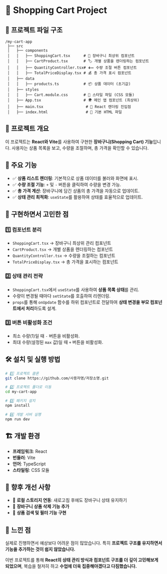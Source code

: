 # 🛒 Shopping Cart Project

## 📂 프로젝트 파일 구조
```
/my-cart-app
 ├── src
 │   ├── components
 │   │   ├── ShoppingCart.tsx      # 🛒 장바구니 최상위 컴포넌트
 │   │   ├── CartProduct.tsx       # 🏷 개별 상품을 렌더링하는 컴포넌트
 │   │   ├── QuantityController.tsx# ➕➖ 수량 조절 버튼 컴포넌트
 │   │   ├── TotalPriceDisplay.tsx # 💰 총 가격 표시 컴포넌트
 │   ├── data
 │   │   ├── products.ts           # 📦 상품 데이터 (초기값)
 │   ├── styles
 │   │   ├── Cart.module.css       # 🎨 스타일 파일 (CSS 모듈)
 │   ├── App.tsx                   # 🌍 메인 앱 컴포넌트 (최상위)
 │   ├── main.tsx                   # 🚀 React 렌더링 진입점
 │   ├── index.html                 # 📄 기본 HTML 파일
```

## 📌 프로젝트 개요
이 프로젝트는 **React와 Vite**를 사용하여 구현한 **장바구니(Shopping Cart) 기능**입니다. 사용자는 상품 목록을 보고, 수량을 조절하며, 총 가격을 확인할 수 있습니다.

## 🚀 주요 기능
- ✅ **상품 리스트 렌더링**: 기본적으로 상품 데이터를 불러와 화면에 표시.
- ✅ **수량 조절 기능**: `+` 및 `-` 버튼을 클릭하여 수량을 변경 가능.
- ✅ **총 가격 계산**: 장바구니에 담긴 상품의 총 가격을 자동으로 업데이트.
- ✅ **상태 관리 최적화**: `useState`를 활용하여 상태를 효율적으로 업데이트.

## 🤔 구현하면서 고민한 점
### 1️⃣ **컴포넌트 분리**
- `ShoppingCart.tsx` → 장바구니 최상위 관리 컴포넌트
- `CartProduct.tsx` → 개별 상품을 렌더링하는 컴포넌트
- `QuantityController.tsx` → 수량을 조절하는 컴포넌트
- `TotalPriceDisplay.tsx` → 총 가격을 표시하는 컴포넌트

### 2️⃣ **상태 관리 전략**
- `ShoppingCart.tsx`에서 `useState`를 사용하여 **상품 목록 상태**를 관리.
- 수량이 변경될 때마다 `setState`를 호출하여 리렌더링.
- `props`를 통해 `onUpdate` 함수를 하위 컴포넌트로 전달하여 **상태 변경을 부모 컴포넌트에서 처리**하도록 설계.

### 3️⃣ **버튼 비활성화 조건**
- 최소 수량(1)일 때 `-` 버튼을 비활성화.
- 최대 수량(설정된 `max` 값)일 때 `+` 버튼을 비활성화.

## 🛠️ 설치 및 실행 방법
```sh
# 1️⃣ 프로젝트 클론
git clone https://github.com/사용자명/저장소명.git

# 2️⃣ 프로젝트 폴더로 이동
cd my-cart-app

# 3️⃣ 패키지 설치
npm install

# 4️⃣ 개발 서버 실행
npm run dev
```

## 🏗️ 개발 환경
- **프레임워크**: React
- **번들러**: Vite
- **언어**: TypeScript
- **스타일링**: CSS 모듈

## 📌 향후 개선 사항
- 🔹 **로컬 스토리지 연동**: 새로고침 후에도 장바구니 상태 유지하기
- 🔹 **장바구니 상품 삭제 기능 추가**
- 🔹 **상품 검색 및 필터 기능 구현**

## 📩 느낀 점
실제로 진행하면서 예상보다 어려운 점이 많았습니다. 특히 **프로젝트 구조를 유지하면서 기능을 추가하는 것이 쉽지 않았습니다.**

이번 프로젝트를 통해 **React의 상태 관리 방식과 컴포넌트 구조를 더 깊이 고민해보게 되었으며**, 복습을 철저히 하고 **수업에 더욱 집중해야겠다고 다짐했습니다.** 

